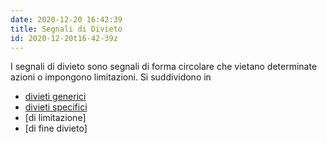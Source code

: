 ```yaml
---
date: 2020-12-20 16:42:39
title: Segnali di Divieto
id: 2020-12-20t16-42-39z
---
```


I segnali di divieto sono segnali di forma circolare che vietano determinate
azioni o impongono limitazioni. Si suddividono in

- [divieti generici](./2020-12-21t20-51-35z.md)
- [divieti specifici](./2020-12-22t15-55-54z.md)
- [di limitazione]
- [di fine divieto]
